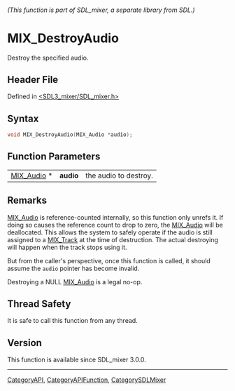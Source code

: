 ###### (This function is part of SDL_mixer, a separate library from SDL.)
# MIX_DestroyAudio

Destroy the specified audio.

## Header File

Defined in [<SDL3_mixer/SDL_mixer.h>](https://github.com/libsdl-org/SDL_mixer/blob/main/include/SDL3_mixer/SDL_mixer.h)

## Syntax

```c
void MIX_DestroyAudio(MIX_Audio *audio);
```

## Function Parameters

|                          |           |                       |
| ------------------------ | --------- | --------------------- |
| [MIX_Audio](MIX_Audio) * | **audio** | the audio to destroy. |

## Remarks

[MIX_Audio](MIX_Audio) is reference-counted internally, so this function
only unrefs it. If doing so causes the reference count to drop to zero, the
[MIX_Audio](MIX_Audio) will be deallocated. This allows the system to
safely operate if the audio is still assigned to a [MIX_Track](MIX_Track)
at the time of destruction. The actual destroying will happen when the
track stops using it.

But from the caller's perspective, once this function is called, it should
assume the `audio` pointer has become invalid.

Destroying a NULL [MIX_Audio](MIX_Audio) is a legal no-op.

## Thread Safety

It is safe to call this function from any thread.

## Version

This function is available since SDL_mixer 3.0.0.

----
[CategoryAPI](CategoryAPI), [CategoryAPIFunction](CategoryAPIFunction), [CategorySDLMixer](CategorySDLMixer)


